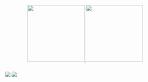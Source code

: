 

<!--
**jozimarback/jozimarback** is a ✨ _special_ ✨ repository because its `README.md` (this file) appears on your GitHub profile.

Here are some ideas to get you started:

- 🔭 I’m currently working on ...
- 🌱 I’m currently learning ...
- 👯 I’m looking to collaborate on ...
- 🤔 I’m looking for help with ...
- 💬 Ask me about ...
- 📫 How to reach me: ...
- 😄 Pronouns: ...
- ⚡ Fun fact: ...
-->
<div align="center">
  <a href="https://github.com/jozimarback">
  <img height="180em" src="https://github-readme-stats.vercel.app/api?username=jozimarback&show_icons=true&theme=dracula&include_all_commits=true&count_private=true"/>
  <img height="180em" src="https://github-readme-stats.vercel.app/api/top-langs/?username=jozimarback&layout=compact&langs_count=7&theme=dracula"/>
</div>
  
##
  
<div>
   <a href="https://jozimarback.medium.com/" target="_blank"><img src="https://img.shields.io/badge/Medium-12100E?style=for-the-badge&logo=medium&logoColor=white"  target="_blank"></a> 
   <a href="https://www.linkedin.com/in/jozimar-back-882a832b" target="_blank"><img src="https://img.shields.io/badge/-LinkedIn-%230077B5?style=for-the-badge&logo=linkedin&logoColor=white" target="_blank"></a> 
  
 <!--
     
  ![Snake animation](https://github.com/jozimarback/jozimarback/blob/output/github-contribution-grid-snake.svg)
     
 -->
</div>
